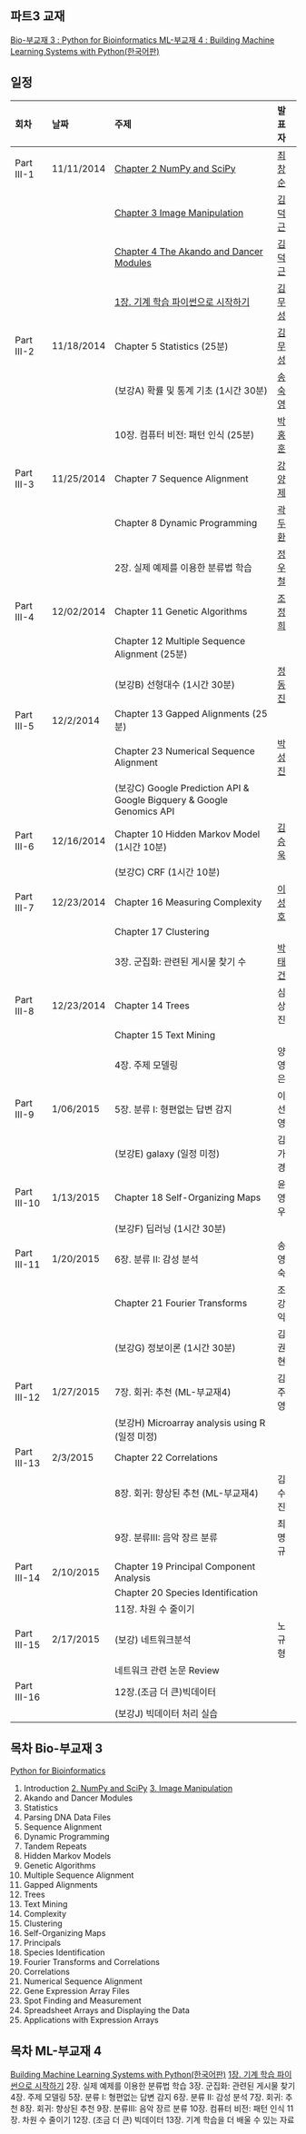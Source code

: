 
## 파트3 교재
[Bio-부교재 3 : Python for Bioinformatics ](http://www.amazon.com/Python-Bioinformatics-Bartlett-Biomedical-Informatics/dp/0763751863)
[ML-부교재 4 : Building Machine Learning Systems with Python(한국어판)](http://www.kyobobook.co.kr/product/detailViewKor.laf?mallGb=KOR&ejkGb=KOR&linkClass=&barcode=9788960775367&orderClick=JAK)

## 일정
|회차	    |날짜	   |주제	                                                    |발표자	|
|:---	    |:---	   |:---	                                                    |:---	|
|Part III-1    |11/11/2014  |[Chapter 2 NumPy and SciPy](d01.md) |[최창순](https://www.facebook.com/changsoon.choi.3)  |
|              |            |[Chapter 3 Image Manipulation](d01.md) |[김덕근](https://www.facebook.com/dklovesky)  |
|              |            |[Chapter 4 The Akando and Dancer Modules](d01.md) |[김덕근](https://www.facebook.com/dklovesky)  |
|              |            |[1장. 기계 학습 파이썬으로 시작하기](d01.md) |[김무성](https://www.facebook.com/moodern)  |
|Part III-2    |11/18/2014  |Chapter 5 Statistics (25분) | [김무성](https://www.facebook.com/moodern)    |
|              |            |(보강A) 확률 및 통계 기초 (1시간 30분) |[송숙영](https://www.facebook.com/sookyoung.song.3)  |
|              |            |10장. 컴퓨터 비전: 패턴 인식 (25분) |[박홍훈](https://www.facebook.com/profile.php?id=100001858792450)  |
|Part III-3    |11/25/2014  |Chapter 7 Sequence Alignment | [강양제](https://www.facebook.com/yangjae.kang.1)              |
|              |            |Chapter 8 Dynamic Programming | [곽두환](https://www.facebook.com/kozazz)             |
|              |            |2장. 실제 예제를 이용한 분류법 학습 | [정우철](https://www.facebook.com/juczest)        |
|Part III-4    |12/02/2014  |Chapter 11 Genetic Algorithms |[조정희](https://www.facebook.com/jeonghee.jo.37)               |
|              |            |Chapter 12 Multiple Sequence Alignment (25분)  |              |
|              |            |(보강B) 선형대수 (1시간 30분) | [정동진](https://www.facebook.com/profile.php) |
|Part III-5    |12/2/2014  |Chapter 13 Gapped Alignments (25분) |               |
|              |            |Chapter 23 Numerical Sequence Alignment | [박성진](https://www.facebook.com/oscarsjpark)        |
|              |            |(보강C) Google Prediction API & Google Bigquery & Google Genomics API  |         |
|Part III-6    |12/16/2014  |Chapter 10 Hidden Markov Model (1시간 10분) | [김승욱](https://www.facebook.com/encaion)              |
|              |            |(보강C) CRF (1시간 10분) |              |
|Part III-7    |12/23/2014 |Chapter 16 Measuring Complexity  |[이성호](https://www.facebook.com/jaruvet)  |
|              |           |Chapter 17 Clustering   |  |
|              |           |3장. 군집화: 관련된 게시물 찾기 수  |[박태건](https://www.facebook.com/xarus01)  |
|Part III-8    |12/23/2014  |Chapter 14 Trees  |심상진  |
|              |            |Chapter 15 Text Mining  |  |
|              |            |4장. 주제 모델링   |양영은  |
|Part III-9    |1/06/2015  |5장. 분류 I: 형편없는 답변 감지   | 이선영  |
|              |           |(보강E) galaxy (일정 미정) | 김가경 |
|Part III-10    |1/13/2015  |Chapter 18 Self-Organizing Maps  | 윤영우  |
|               |           |(보강F) 딥러닝 (1시간 30분)  |   |
|Part III-11    |1/20/2015  |6장. 분류 II: 감성 분석   | 송영숙 |
|               |           |Chapter 21 Fourier Transforms  | 조강익  |
|               |           |(보강G) 정보이론 (1시간 30분)  | 김권현 |
|Part III-12    |1/27/2015  |7장. 회귀: 추천 (ML-부교재4)  | 김주영 |
|               |           |(보강H) Microarray analysis using R (일정 미정)    |  |
|Part III-13    |2/3/2015  |Chapter 22 Correlations |  |
|               |          |8장. 회귀: 향상된 추천 (ML-부교재4)  | 김수진  |
|               |          |9장. 분류III: 음악 장르 분류 | 최명규 |
|Part III-14    | 2/10/2015 |Chapter 19 Principal Component Analysis  |  |
|               |           |Chapter 20 Species Identification| |
|               |           |11장. 차원 수 줄이기 |  |
|Part III-15    | 2/17/2015 |(보강) 네트워크분석 | 노규형 |
|               |           |네트워크 관련 논문 Review |  |
|Part III-16    |           |12장.(조금 더 큰)빅데이터  |  |
|               |           |(보강J) 빅데이터 처리 실습 |     |

## 목차 Bio-부교재 3
 [Python for Bioinformatics](http://www.amazon.com/Python-Bioinformatics-Bartlett-Biomedical-Informatics/dp/0763751863)
 1. Introduction
 [2. NumPy and SciPy](d01.md)
 [3. Image Manipulation](d01.md)
 4. Akando and Dancer Modules
 5. Statistics
 6. Parsing DNA Data Files
 7. Sequence Alignment
 8. Dynamic Programming
 9. Tandem Repeats
 10. Hidden Markov Models
 11. Genetic Algorithms
 12. Multiple Sequence Alignment
 13. Gapped Alignments
 14. Trees
 15. Text Mining
 16. Complexity
 17. Clustering
 18. Self-Organizing Maps
 19. Principals
 20. Species Identification
 21. Fourier Transforms and Correlations
 22. Correlations
 23. Numerical Sequence Alignment
 24. Gene Expression Array Files
 25. Spot Finding and Measurement
 26. Spreadsheet Arrays and Displaying the Data
 27. Applications with Expression Arrays

## 목차 ML-부교재 4
 [Building Machine Learning Systems with Python(한국어판)](http://www.kyobobook.co.kr/product/detailViewKor.laf?mallGb=KOR&ejkGb=KOR&linkClass=&barcode=9788960775367&orderClick=JAK)
 [1장. 기계 학습 파이썬으로 시작하기](d01.md)
 2장. 실제 예제를 이용한 분류법 학습
 3장. 군집화: 관련된 게시물 찾기
 4장. 주제 모델링
 5장. 분류 I: 형편없는 답변 감지
 6장. 분류 II: 감성 분석
 7장. 회귀: 추천
 8장. 회귀: 향상된 추천
 9장. 분류III: 음악 장르 분류
 10장. 컴퓨터 비전: 패턴 인식
 11장. 차원 수 줄이기
 12장. (조금 더 큰) 빅데이터
 13장. 기계 학습을 더 배울 수 있는 자료
